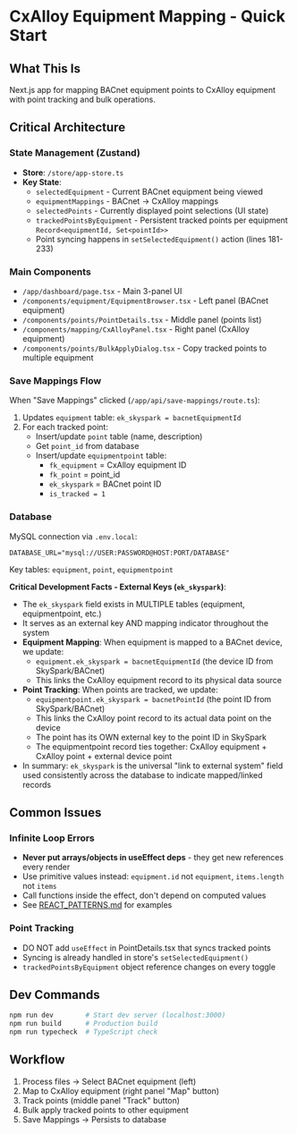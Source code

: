 # CxAlloy Equipment Mapping - Quick Start

## What This Is
Next.js app for mapping BACnet equipment points to CxAlloy equipment with point tracking and bulk operations.

## Critical Architecture

### State Management (Zustand)
- **Store**: `/store/app-store.ts`
- **Key State**:
  - `selectedEquipment` - Current BACnet equipment being viewed
  - `equipmentMappings` - BACnet → CxAlloy mappings
  - `selectedPoints` - Currently displayed point selections (UI state)
  - `trackedPointsByEquipment` - Persistent tracked points per equipment `Record<equipmentId, Set<pointId>>`
  - Point syncing happens in `setSelectedEquipment()` action (lines 181-233)

### Main Components
- `/app/dashboard/page.tsx` - Main 3-panel UI
- `/components/equipment/EquipmentBrowser.tsx` - Left panel (BACnet equipment)
- `/components/points/PointDetails.tsx` - Middle panel (points list)
- `/components/mapping/CxAlloyPanel.tsx` - Right panel (CxAlloy equipment)
- `/components/points/BulkApplyDialog.tsx` - Copy tracked points to multiple equipment

### Save Mappings Flow
When "Save Mappings" clicked (`/app/api/save-mappings/route.ts`):
1. Updates `equipment` table: `ek_skyspark = bacnetEquipmentId`
2. For each tracked point:
   - Insert/update `point` table (name, description)
   - Get `point_id` from database
   - Insert/update `equipmentpoint` table:
     - `fk_equipment` = CxAlloy equipment ID
     - `fk_point` = point_id
     - `ek_skyspark` = BACnet point ID
     - `is_tracked = 1`

### Database
MySQL connection via `.env.local`:
```env
DATABASE_URL="mysql://USER:PASSWORD@HOST:PORT/DATABASE"
```

Key tables: `equipment`, `point`, `equipmentpoint`

**Critical Development Facts - External Keys (`ek_skyspark`)**:
- The `ek_skyspark` field exists in MULTIPLE tables (equipment, equipmentpoint, etc.)
- It serves as an external key AND mapping indicator throughout the system
- **Equipment Mapping**: When equipment is mapped to a BACnet device, we update:
  - `equipment.ek_skyspark = bacnetEquipmentId` (the device ID from SkySpark/BACnet)
  - This links the CxAlloy equipment record to its physical data source
- **Point Tracking**: When points are tracked, we update:
  - `equipmentpoint.ek_skyspark = bacnetPointId` (the point ID from SkySpark/BACnet)
  - This links the CxAlloy point record to its actual data point on the device
  - The point has its OWN external key to the point ID in SkySpark
  - The equipmentpoint record ties together: CxAlloy equipment + CxAlloy point + external device point
- In summary: `ek_skyspark` is the universal "link to external system" field used consistently across the database to indicate mapped/linked records

## Common Issues

### Infinite Loop Errors
- **Never put arrays/objects in useEffect deps** - they get new references every render
- Use primitive values instead: `equipment.id` not `equipment`, `items.length` not `items`
- Call functions inside the effect, don't depend on computed values
- See [REACT_PATTERNS.md](./REACT_PATTERNS.md) for examples

### Point Tracking
- DO NOT add `useEffect` in PointDetails.tsx that syncs tracked points
- Syncing is already handled in store's `setSelectedEquipment()`
- `trackedPointsByEquipment` object reference changes on every toggle

## Dev Commands
```bash
npm run dev        # Start dev server (localhost:3000)
npm run build      # Production build
npm run typecheck  # TypeScript check
```

## Workflow
1. Process files → Select BACnet equipment (left)
2. Map to CxAlloy equipment (right panel "Map" button)
3. Track points (middle panel "Track" button)
4. Bulk apply tracked points to other equipment
5. Save Mappings → Persists to database
